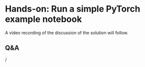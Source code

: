 # Hands-on: Run a simple PyTorch example notebook

<!--
[Exercises on the course GitHub](https://github.com/Lumi-supercomputer/Getting_Started_with_AI_workshop/tree/ai-20250204/02_Using_the_LUMI_web_interface).
[Exercises on the course GitHub](https://github.com/Lumi-supercomputer/Getting_Started_with_AI_workshop/tree/main/02_Using_the_LUMI_web_interface).
-->

A video recording of the discussion of the solution will follow.

<!--
<video src="https://462000265.lumidata.eu/ai-20250204/recordings/E02_Webinterface.mp4" controls="controls"></video>
-->

## Q&A

/
